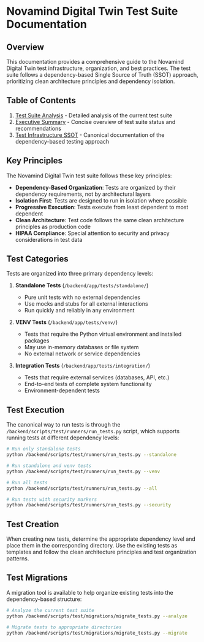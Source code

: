 # Novamind Digital Twin Test Suite Documentation

## Overview

This documentation provides a comprehensive guide to the Novamind Digital Twin test infrastructure, organization, and best practices. The test suite follows a dependency-based Single Source of Truth (SSOT) approach, prioritizing clean architecture principles and dependency isolation.

## Table of Contents

1. [Test Suite Analysis](01_TEST_SUITE_ANALYSIS.md) - Detailed analysis of the current test suite
2. [Executive Summary](02_TEST_SUITE_EXECUTIVE_SUMMARY.md) - Concise overview of test suite status and recommendations
3. [Test Infrastructure SSOT](03_TEST_INFRASTRUCTURE_SSOT.md) - Canonical documentation of the dependency-based testing approach

## Key Principles

The Novamind Digital Twin test suite follows these key principles:

- **Dependency-Based Organization**: Tests are organized by their dependency requirements, not by architectural layers
- **Isolation First**: Tests are designed to run in isolation where possible
- **Progressive Execution**: Tests execute from least dependent to most dependent
- **Clean Architecture**: Test code follows the same clean architecture principles as production code
- **HIPAA Compliance**: Special attention to security and privacy considerations in test data

## Test Categories

Tests are organized into three primary dependency levels:

1. **Standalone Tests** (`/backend/app/tests/standalone/`)
   - Pure unit tests with no external dependencies
   - Use mocks and stubs for all external interactions
   - Run quickly and reliably in any environment

2. **VENV Tests** (`/backend/app/tests/venv/`)
   - Tests that require the Python virtual environment and installed packages
   - May use in-memory databases or file system
   - No external network or service dependencies

3. **Integration Tests** (`/backend/app/tests/integration/`)
   - Tests that require external services (databases, API, etc.)
   - End-to-end tests of complete system functionality
   - Environment-dependent tests

## Test Execution

The canonical way to run tests is through the `/backend/scripts/test/runners/run_tests.py` script, which supports running tests at different dependency levels:

```bash
# Run only standalone tests
python /backend/scripts/test/runners/run_tests.py --standalone

# Run standalone and venv tests
python /backend/scripts/test/runners/run_tests.py --venv

# Run all tests
python /backend/scripts/test/runners/run_tests.py --all

# Run tests with security markers
python /backend/scripts/test/runners/run_tests.py --security
```

## Test Creation

When creating new tests, determine the appropriate dependency level and place them in the corresponding directory. Use the existing tests as templates and follow the clean architecture principles and test organization patterns.

## Test Migrations

A migration tool is available to help organize existing tests into the dependency-based structure:

```bash
# Analyze the current test suite
python /backend/scripts/test/migrations/migrate_tests.py --analyze

# Migrate tests to appropriate directories
python /backend/scripts/test/migrations/migrate_tests.py --migrate